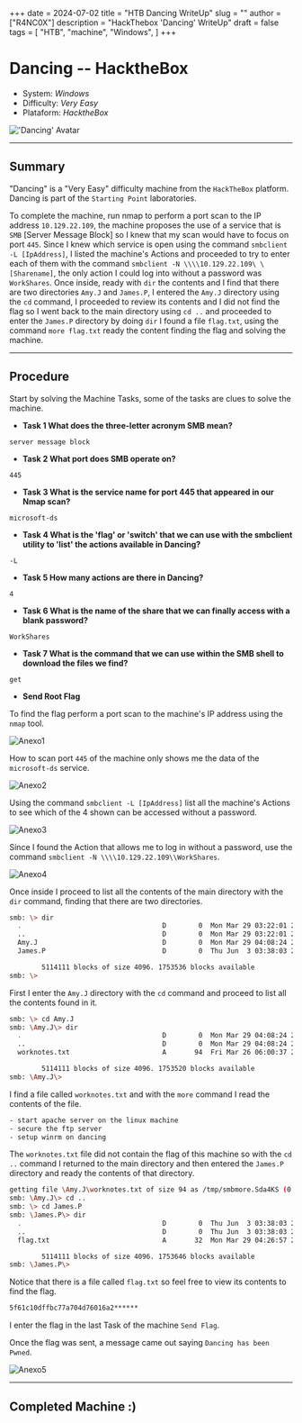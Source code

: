 +++
date = 2024-07-02
title = "HTB Dancing WriteUp"
slug = ""
author = ["R4NC0X"]
description = "HackThebox 'Dancing' WriteUp"
draft = false
tags = [
    "HTB",
    "machine",
    "Windows",
]
+++

# Dancing -- HacktheBox

- System: _Windows_
- Difficulty: _Very Easy_
- Plataform: _HacktheBox_

!['Dancing' Avatar](/images/Dancing/Dancing.png)

___

## Summary

"Dancing" is a "Very Easy" difficulty machine from the `HackTheBox` platform. Dancing is part of the `Starting Point` laboratories.

To complete the machine, run nmap to perform a port scan to the IP address `10.129.22.109`, the machine proposes the use of a service that is `SMB` [Server Message Block] so I knew that my scan would have to focus on port `445`. Since I knew which service is open using the command `smbclient -L [IpAddress]`, I listed the machine's Actions and proceeded to try to enter each of them with the command `smbclient -N \\\\10.129.22.109\ \[Sharename]`, the only action I could log into without a password was `WorkShares`. Once inside, ready with `dir` the contents and I find that there are two directories `Amy.J` and `James.P`, I entered the `Amy.J` directory using the `cd` command, I proceeded to review its contents and I did not find the flag so I went back to the main directory using `cd ..` and proceeded to enter the `James.P` directory by doing `dir` I found a file `flag.txt`, using the command `more flag.txt` ready the content finding the flag and solving the machine.

___

## Procedure

Start by solving the Machine Tasks, some of the tasks are clues to solve the machine.

- **Task 1 What does the three-letter acronym SMB mean?**

`server message block`

- **Task 2 What port does SMB operate on?**

`445`

- **Task 3 What is the service name for port 445 that appeared in our Nmap scan?**

`microsoft-ds`

- **Task 4 What is the 'flag' or 'switch' that we can use with the smbclient utility to 'list' the actions available in Dancing?**

`-L`

- **Task 5 How many actions are there in Dancing?**

`4`

- **Task 6 What is the name of the share that we can finally access with a blank password?**

`WorkShares`

- **Task 7 What is the command that we can use within the SMB shell to download the files we find?**

`get`

- **Send Root Flag**

To find the flag perform a port scan to the machine's IP address using the `nmap` tool.

![Anexo1](/images/Dancing/Anexo1.png)

How to scan port `445` of the machine only shows me the data of the `microsoft-ds` service.

![Anexo2](/images/Dancing/Anexo2.png)

Using the command `smbclient -L [IpAddress]` list all the machine's Actions to see which of the 4 shown can be accessed without a password.

![Anexo3](/images/Dancing/Anexo3.png)

Since I found the Action that allows me to log in without a password, use the command `smbclient -N \\\\10.129.22.109\\WorkShares`.

![Anexo4](/images/Dancing/Anexo4.png)

Once inside I proceed to list all the contents of the main directory with the `dir` command, finding that there are two directories.

``` bash
smb: \> dir
  .                                   D        0  Mon Mar 29 03:22:01 2021
  ..                                  D        0  Mon Mar 29 03:22:01 2021
  Amy.J                               D        0  Mon Mar 29 04:08:24 2021
  James.P                             D        0  Thu Jun  3 03:38:03 2021

		5114111 blocks of size 4096. 1753536 blocks available
smb: \> 

```
First I enter the `Amy.J` directory with the `cd` command and proceed to list all the contents found in it.

``` bash
smb: \> cd Amy.J
smb: \Amy.J\> dir
  .                                   D        0  Mon Mar 29 04:08:24 2021
  ..                                  D        0  Mon Mar 29 04:08:24 2021
  worknotes.txt                       A       94  Fri Mar 26 06:00:37 2021

		5114111 blocks of size 4096. 1753520 blocks available
smb: \Amy.J\> 

```
I find a file called `worknotes.txt` and with the `more` command I read the contents of the file.

``` bash
- start apache server on the linux machine
- secure the ftp server
- setup winrm on dancing 

```
The `worknotes.txt` file did not contain the flag of this machine so with the `cd ..` command I returned to the main directory and then entered the `James.P` directory and ready the contents of that directory.

``` bash
getting file \Amy.J\worknotes.txt of size 94 as /tmp/smbmore.Sda4KS (0.0 KiloBytes/sec) (average 0.0 KiloBytes/sec)
smb: \Amy.J\> cd ..
smb: \> cd James.P
smb: \James.P\> dir
  .                                   D        0  Thu Jun  3 03:38:03 2021
  ..                                  D        0  Thu Jun  3 03:38:03 2021
  flag.txt                            A       32  Mon Mar 29 04:26:57 2021

		5114111 blocks of size 4096. 1753646 blocks available
smb: \James.P\> 

```
Notice that there is a file called `flag.txt` so feel free to view its contents to find the flag.

``` bash
5f61c10dffbc77a704d76016a2******

```
I enter the flag in the last Task of the machine `Send Flag`.

Once the flag was sent, a message came out saying `Dancing has been Pwned`.

![Anexo5](/images/Dancing/Anexo5.png)
___

## Completed Machine :)




